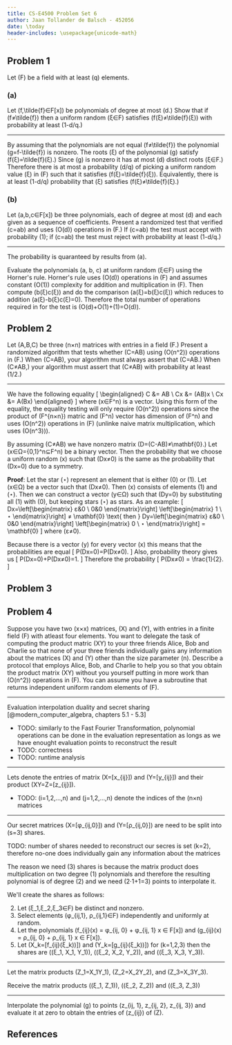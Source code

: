 ```yaml
---
title: CS-E4500 Problem Set 6
author: Jaan Tollander de Balsch - 452056
date: \today
header-includes: \usepackage{unicode-math}
---
```


## Problem 1
Let \(F\) be a field with at least \(q\) elements.

### (a)
Let \(f,\tilde{f}∈F[x]\) be polynomials of degree at most \(d.\) Show that if \(f≠\tilde{f}\) then a uniform random \(ξ∈F\) satisfies \(f(ξ)≠\tilde{f}(ξ)\) with probability at least \(1-d/q.\)

---

By assuming that the polynomials are not equal \(f≠\tilde{f}\) the polynomial \(g=f-\tilde{f}\) is nonzero. The roots \(ξ\) of the polynomial \(g\) satisfy \(f(ξ)=\tilde{f}(ξ).\) Since \(g\) is nonzero it has at most \(d\) distinct roots \(ξ∈F.\) Therefore there is at most a probability \(d/q\) of picking a uniform random value \(ξ\) in \(F\) such that it satisfies \(f(ξ)=\tilde{f}(ξ)\). Equivalently, there is at least \(1-d/q\) probability that \(ξ\) satisfies \(f(ξ)≠\tilde{f}(ξ).\)

### (b)
Let \(a,b,c∈F[x]\) be three polynomials, each of degree at most \(d\) and each given as a sequence of coefficients. Present a randomized test that verified \(c=ab\) and uses \(O(d)\) operations in \(F.\) If \(c=ab\) the test must accept with probability \(1\); if \(c=ab\) the test must reject with probability at least \(1-d/q.\)

---

The probability is quaranteed by results from (a).

Evaluate the polynomials \(a, b, c\) at uniform random \(ξ∈F\) using the Horner's rule. Horner's rule uses \(O(d)\) operations in \(F\) and assumes constant \(O(1)\) complexity for addition and multiplication in \(F\). Then compute \(b(ξ)c(ξ)\) and do the comparison \(a(ξ)=b(ξ)c(ξ)\) which reduces to addition \(a(ξ)-b(ξ)c(ξ)=0\). Therefore the total number of operations required in for the test is \(O(d)+O(1)+(1)=O(d)\).


## Problem 2
Let \(A,B,C\) be three \(n×n\) matrices with entries in a field \(F.\) Present a randomized algorithm that tests whether \(C=AB\) using \(O(n^2)\) operations in \(F.\) When \(C=AB\), your algorithm must always assert that \(C=AB.\) When \(C≠AB,\) your algorithm must assert that \(C≠AB\) with probability at least \(1/2.\)

---

We have the following equality
\[
\begin{aligned}
C &= AB \\
Cx &= (AB)x \\
Cx &= A(Bx)
\end{aligned}
\]
where \(x∈F^n\) is a vector. Using this form of the equality, the equality testing will only require \(O(n^2)\) operations since the product of \(F^{n×n}\) matric and \(F^n\) vector has dimension of \(F^n\) and uses \(O(n^2)\) operations in \(F\) (unlinke naive matrix multiplication, which uses \(O(n^3)\)).

By assuming \(C≠AB\) we have nonzero matrix \(D=(C-AB)≠\mathbf{0}.\) Let \(x∈Ω=\{0,1\}^n⊆F^n\) be a binary vector. Then the probability that we choose a uniform random \(x\) such that \(Dx≠0\) is the same as the probability that \(Dx=0\) due to a symmetry.

**Proof**: Let the star \(⋆\) represent an element that is either \(0\) or \(1\). Let \(x∈Ω\) be a vector such that \(Dx≠0\). Then \(x\) consists of elements \(1\) and \(⋆\). Then we can construct a vector \(y∈Ω\) such that \(Dy=0\) by substituting all \(1\) with \(0\), but keeping stars \(⋆\) as stars. As an example:
\[
Dx=\left[\begin{matrix}
ε&0 \\
0&0
\end{matrix}\right]
\left[\begin{matrix}
1 \\
⋆
\end{matrix}\right] ≠ \mathbf{0}
\text{ then }
Dy=\left[\begin{matrix}
ε&0 \\
0&0
\end{matrix}\right]
\left[\begin{matrix}
0 \\
⋆
\end{matrix}\right] = \mathbf{0}
\]
where \(ε≠0\).

Because there is a vector \(y\) for every vector \(x\) this means that the probabilities are equal
\[
P(Dx=0)=P(Dx≠0).
\]
Also, probability theory gives us
\[
P(Dx=0)+P(Dx≠0)=1.
\]
Therefore the probability
\[
P(Dx≠0) = \frac{1}{2}.
\]


## Problem 3
## Problem 4
Suppose you have two \(x×x\) matrices, \(X\) and \(Y\), with entries in a finite field \(F\) with atleast four elements. You want to delegate the task of computing the product matric \(XY\) to your three friends Alice, Bob and Charlie so that none of your three friends individually gains any information about the matrices \(X\) and \(Y\) other than the size parameter \(n\). Describe a protocol that employs Alice, Bob, and Charlie to help you so that you obtain the product matrix \(XY\) without you yourself putting in more work than \(O(n^2)\) operations in \(F\). You can assume you have a subroutine that returns independent uniform random elements of \(F\).

---

Evaluation interpolation duality and secret sharing [@modern_computer_algebra, chapters 5.1 - 5.3]

- TODO: similarly to the Fast Fourier Transformation, polynomial operations can be done in the evaluation representation as longs as we have enought evaluation points to reconstruct the result
- TODO: correctness
- TODO: runtime analysis

---

Lets denote the entries of matrix \(X=[x_{ij}]\) and \(Y=[y_{ij}]\) and their product \(XY=Z=[z_{ij}]\).

- TODO: \(i=1,2,...,n\) and \(j=1,2,...,n\) denote the indices of the \(n×n\) matrices

---

Our secret matrices \(X=[φ_{ij,0}]\) and \(Y=[ρ_{ij,0}]\) are need to be split into \(s=3\) shares.

TODO: number of shares needed to reconstruct our secres is set \(k=2\), therefore no-one does individually gain any information about the matrices

The reason we need \(3\) shares is because the matrix product does multiplication on two degree \(1\) polynomials and therefore the resulting polynomial is of degree \(2\) and we need \(2⋅1+1=3\) points to interpolate it.

We'll create the shares as follows:

2) Let \(ξ_1,ξ_2,ξ_3∈F\) be distinct and nonzero.
3) Select elements \(φ_{ij,1}, ρ_{ij,1}∈F\) independently and uniformly at random.
4) Let the polynomials \(f_{ij}(x) = φ_{ij, 0} + φ_{ij, 1} x ∈ F[x]\) and \(g_{ij}(x) = ρ_{ij, 0} + ρ_{ij, 1} x ∈ F[x]\).
5) Let \(X_k=[f_{ij}(ξ_k))]\) and \(Y_k=[g_{ij}(ξ_k))]\) for \(k=1,2,3\) then the shares are \((ξ_1, X_1, Y_1)\), \((ξ_2, X_2, Y_2)\), and \((ξ_3, X_3, Y_3)\).

---

Let the matrix products \(Z_1=X_1Y_1\), \(Z_2=X_2Y_2\), and \(Z_3=X_3Y_3\).

Receive the matrix products \((ξ_1, Z_1)\), \((ξ_2, Z_2)\) and \((ξ_3, Z_3)\)

---

Interpolate the polynomial \(g\) to points \(z_{ij, 1}, z_{ij, 2}, z_{ij, 3}\) and evaluate it at zero to obtain the entries of \(z_{ij}\) of \(Z\).


## References

